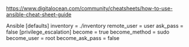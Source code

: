 https://www.digitalocean.com/community/cheatsheets/how-to-use-ansible-cheat-sheet-guide

Ansible 
[defaults]
inventory = ./inventory
remote_user = user
ask_pass = false
[privilege_escalation]
become = true
become_method = sudo
become_user = root
become_ask_pass = false
